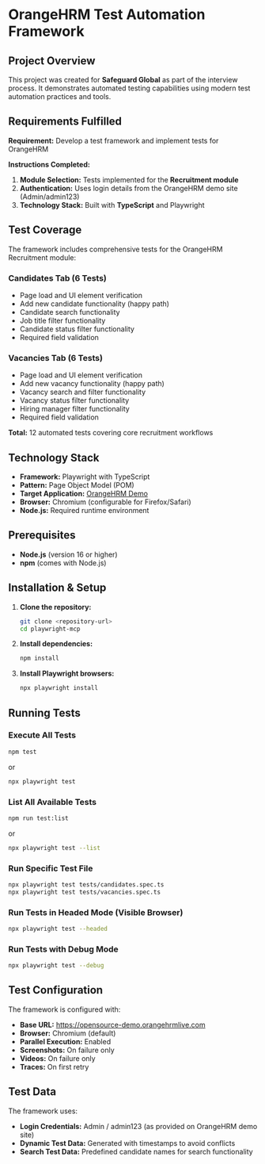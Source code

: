 # OrangeHRM Test Automation Framework

## Project Overview

This project was created for **Safeguard Global** as part of the interview process. It demonstrates automated testing capabilities using modern test automation practices and tools.

## Requirements Fulfilled

**Requirement:** Develop a test framework and implement tests for OrangeHRM

**Instructions Completed:**
1. **Module Selection:** Tests implemented for the **Recruitment module**
2. **Authentication:** Uses login details from the OrangeHRM demo site (Admin/admin123)
3. **Technology Stack:** Built with **TypeScript** and Playwright

## Test Coverage

The framework includes comprehensive tests for the OrangeHRM Recruitment module:

### Candidates Tab (6 Tests)
- Page load and UI element verification
- Add new candidate functionality (happy path)
- Candidate search functionality
- Job title filter functionality
- Candidate status filter functionality
- Required field validation

### Vacancies Tab (6 Tests)
- Page load and UI element verification
- Add new vacancy functionality (happy path) 
- Vacancy search and filter functionality
- Vacancy status filter functionality
- Hiring manager filter functionality
- Required field validation

**Total:** 12 automated tests covering core recruitment workflows

## Technology Stack

- **Framework:** Playwright with TypeScript
- **Pattern:** Page Object Model (POM)
- **Target Application:** [OrangeHRM Demo](https://opensource-demo.orangehrmlive.com)
- **Browser:** Chromium (configurable for Firefox/Safari)
- **Node.js:** Required runtime environment

## Prerequisites

- **Node.js** (version 16 or higher)
- **npm** (comes with Node.js)

## Installation & Setup

1. **Clone the repository:**
   ```bash
   git clone <repository-url>
   cd playwright-mcp
   ```

2. **Install dependencies:**
   ```bash
   npm install
   ```

3. **Install Playwright browsers:**
   ```bash
   npx playwright install
   ```

## Running Tests

### Execute All Tests
```bash
npm test
```
or
```bash
npx playwright test
```

### List All Available Tests
```bash
npm run test:list
```
or
```bash
npx playwright test --list
```

### Run Specific Test File
```bash
npx playwright test tests/candidates.spec.ts
npx playwright test tests/vacancies.spec.ts
```

### Run Tests in Headed Mode (Visible Browser)
```bash
npx playwright test --headed
```

### Run Tests with Debug Mode
```bash
npx playwright test --debug
```

## Test Configuration

The framework is configured with:
- **Base URL:** https://opensource-demo.orangehrmlive.com
- **Browser:** Chromium (default)
- **Parallel Execution:** Enabled
- **Screenshots:** On failure only
- **Videos:** On failure only
- **Traces:** On first retry

## Test Data

The framework uses:
- **Login Credentials:** Admin / admin123 (as provided on OrangeHRM demo site)
- **Dynamic Test Data:** Generated with timestamps to avoid conflicts
- **Search Test Data:** Predefined candidate names for search functionality
